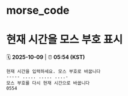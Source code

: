# morse_code
# 현재 시간을 모스 부호 표시
<!-- MORSE_TIME_START -->
🗓️ **2025-10-09** | ⏰ **05:54 (KST)**

```
현재 시간을 입력하세요. 모스 부호로 바꿉니다
----- ..... ..... ....-
모스 부호를 다시 현재 시간으로 바꿉니다
0554
```
<!-- MORSE_TIME_END -->
